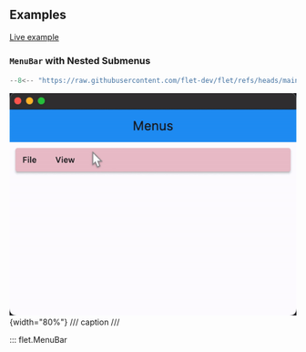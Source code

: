 ## Examples

[Live example](https://flet-controls-gallery.fly.dev/navigation/menubar)

### `MenuBar` with Nested Submenus

```python
--8<-- "https://raw.githubusercontent.com/flet-dev/flet/refs/heads/main/sdk/python/examples/controls/menu-bar/nested-submenus.py"
```

![nested-submenus](https://raw.githubusercontent.com/flet-dev/flet/main/sdk/python/examples/controls/menu-bar/media/nested-submenus.gif){width="80%"}
/// caption
///

::: flet.MenuBar
